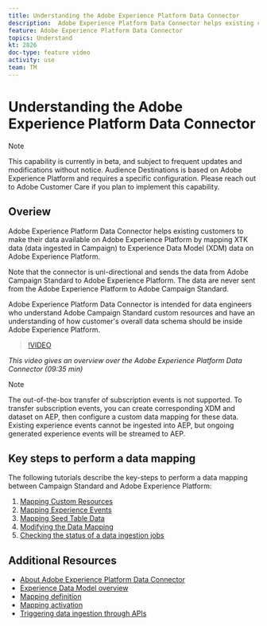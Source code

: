 ```yaml
---
title: Understanding the Adobe Experience Platform Data Connector
description:  Adobe Experience Platform Data Connector helps existing customers to make their data available on Adobe Experience Platform by mapping XTK data (data ingested in Campaign) to Experience Data Model (XDM) data on Adobe Experience Platform.
feature: Adobe Experience Platform Data Connector
topics: Understand
kt: 2826
doc-type: feature video
activity: use
team: TM
---
```


# Understanding the Adobe Experience Platform Data Connector

>[!NOTE]
>
>This capability is currently in beta, and subject to frequent updates and modifications without notice. Audience Destinations is based on Adobe Experience Platform and requires a specific configuration.
>Please reach out to Adobe Customer Care if you plan to implement this capability.

## Overiew

Adobe Experience Platform Data Connector helps existing customers to make their data available on Adobe Experience Platform by mapping XTK data (data ingested in Campaign) to Experience Data Model (XDM) data on Adobe Experience Platform.

Note that the connector is uni-directional and sends the data from Adobe Campaign Standard to Adobe Experience Platform. The data are never sent from the Adobe Experience Platform to Adobe Campaign Standard.

Adobe Experience Platform Data Connector is intended for data engineers who understand Adobe Campaign Standard custom resources and have an understanding of how customer's overall data schema should be inside Adobe Experience Platform.

>[!VIDEO](https://video.tv.adobe.com/v/27304?quality=12)

*This video gives an overview over the Adobe Experience Platform Data Connector (09:35 min)*

>[!NOTE]
>
>The out-of-the-box transfer of subscription events is not supported. To transfer subscription events, you can create corresponding XDM and dataset on AEP, then configure a custom data mapping for these data.
>Existing experience events cannot be ingested into AEP, but ongoing generated experience events will be streamed to AEP.

## Key steps to perform a data mapping

The following tutorials describe the key-steps to perform a data mapping between Campaign Standard and Adobe Experience Platform:

1. [Mapping Custom Resources](/help/acs/administrating/adobe-experience-platform-data-connector/mapping-custom-resources.md)
2. [Mapping Experience Events](/help/acs/administrating/adobe-experience-platform-data-connector/mapping-experience-events.md)
3. [Mapping Seed Table Data](/help/acs/administrating/adobe-experience-platform-data-connector/mapping-seed-table-data.md)
4. [Modifying the Data Mapping](/help/acs/administrating/adobe-experience-platform-data-connector/modifying-data-mapping.md)
5. [Checking the status of a data ingestion jobs](/help/acs/administrating/adobe-experience-platform-data-connector/checking-status-of-data-ingestion-jobs.md)

## Additional Resources

* [About Adobe Experience Platform Data Connector](https://docs.adobe.com/content/help/en/campaign-standard/using/administrating/mapping-campaign-and-aep-data/aep-about-data-connector.html)
* [Experience Data Model overview](https://docs.adobe.com/content/help/en/campaign-standard/using/administrating/mapping-campaign-and-aep-data/aep-data-model-overview.html)
* [Mapping definition](https://docs.adobe.com/content/help/en/campaign-standard/using/administrating/mapping-campaign-and-aep-data/aep-mapping-definition.html)
* [Mapping activation](https://docs.adobe.com/content/help/en/campaign-standard/using/administrating/mapping-campaign-and-aep-data/aep-mapping-activation.html)
* [Triggering data ingestion through APIs](https://docs.adobe.com/content/help/en/campaign-standard/using/administrating/mapping-campaign-and-aep-data/aep-triggering-data-ingestion.html)
